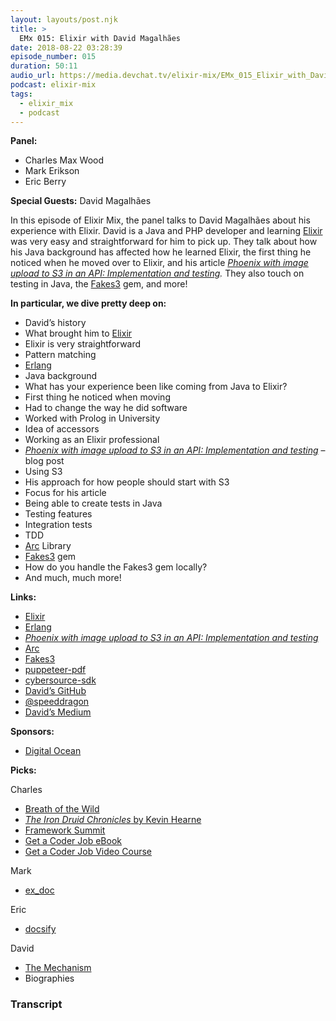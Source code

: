 ```yaml
---
layout: layouts/post.njk
title: >
  EMx 015: Elixir with David Magalhães
date: 2018-08-22 03:28:39
episode_number: 015
duration: 50:11
audio_url: https://media.devchat.tv/elixir-mix/EMx_015_Elixir_with_David_Magalhaes.mp3
podcast: elixir-mix
tags:
  - elixir_mix
  - podcast
---
```


**Panel:**

- Charles Max Wood
- Mark Erikson
- Eric Berry

**Special Guests:** David Magalhães

In this episode of Elixir Mix, the panel talks to David Magalhães about his experience with Elixir. David is a Java and PHP developer and learning [Elixir](https://elixir-lang.org/) was very easy and straightforward for him to pick up. They talk about how his Java background has affected how he learned Elixir, the first thing he noticed when he moved over to Elixir, and his article [_Phoenix with image upload to S3 in an API: Implementation and testing_](https://medium.com/coletiv-stories/phoenix-with-image-upload-to-s3-in-an-api-implementation-and-testing-6ab5187175b0)_._ They also touch on testing in Java, the [Fakes3](https://rubygems.org/gems/fakes3/versions/0.2.4) gem, and more!

**In particular, we dive pretty deep on:**

- David’s history
- What brought him to [Elixir](https://elixir-lang.org/)
- Elixir is very straightforward
- Pattern matching
- [Erlang](https://www.erlang.org/)
- Java background
- What has your experience been like coming from Java to Elixir?
- First thing he noticed when moving
- Had to change the way he did software
- Worked with Prolog in University
- Idea of accessors
- Working as an Elixir professional
- [_Phoenix with image upload to S3 in an API: Implementation and testing_](https://medium.com/coletiv-stories/phoenix-with-image-upload-to-s3-in-an-api-implementation-and-testing-6ab5187175b0) – blog post
- Using S3
- His approach for how people should start with S3
- Focus for his article
- Being able to create tests in Java
- Testing features
- Integration tests
- TDD
- [Arc](https://github.com/stavro/arc) Library
- [Fakes3](https://rubygems.org/gems/fakes3/versions/0.2.4) gem
- How do you handle the Fakes3 gem locally?
- And much, much more!

**Links:**

- [Elixir](https://elixir-lang.org/)
- [Erlang](https://www.erlang.org/)
- [_Phoenix with image upload to S3 in an API: Implementation and testing_](https://medium.com/coletiv-stories/phoenix-with-image-upload-to-s3-in-an-api-implementation-and-testing-6ab5187175b0)
- [Arc](https://github.com/stavro/arc)
- [Fakes3](https://rubygems.org/gems/fakes3/versions/0.2.4)
- [puppeteer-pdf](https://github.com/coletiv/puppeteer-pdf)
- [cybersource-sdk](https://github.com/coletiv/cybersource-sdk)
- [David’s GitHub](https://github.com/speeddragon)
- [@speeddragon](https://twitter.com/speeddragon?lang=en)
- [David’s Medium](https://medium.com/@speeddragon)

**Sponsors:**

- [Digital Ocean](https://www.digitalocean.com/)

**Picks:**

Charles

- [Breath of the Wild](https://www.zelda.com/breath-of-the-wild/)
- [_The Iron Druid Chronicles_ by Kevin Hearne](https://www.amazon.com/Iron-Druid-Chronicles-Book/dp/B073QYYPPH)
- [Framework Summit](https://www.frameworksummit.com/)
- [Get a Coder Job eBook](https://devchat.tv/store/get-a-coder-job-ebook/)
- [Get a Coder Job Video Course](https://devchat.tv/store/get-a-coder-job-video-course/)

Mark

- [ex_doc](https://github.com/elixir-lang/ex_doc)

Eric

- [docsify](https://docsify.js.org/#/)

David

- [The Mechanism](https://www.netflix.com/title/80120485)
- Biographies

### Transcript
